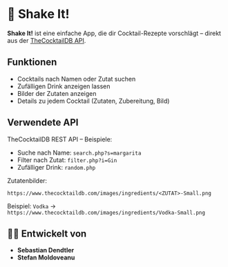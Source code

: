# 🍹 Shake It!

**Shake It!** ist eine einfache App, die dir Cocktail-Rezepte vorschlägt – direkt aus der [TheCocktailDB API](https://www.thecocktaildb.com/api.php).

## Funktionen

- Cocktails nach Namen oder Zutat suchen
- Zufälligen Drink anzeigen lassen
- Bilder der Zutaten anzeigen
- Details zu jedem Cocktail (Zutaten, Zubereitung, Bild)

## Verwendete API

TheCocktailDB REST API – Beispiele:

- Suche nach Name: `search.php?s=margarita`
- Filter nach Zutat: `filter.php?i=Gin`
- Zufälliger Drink: `random.php`

Zutatenbilder:
```
https://www.thecocktaildb.com/images/ingredients/<ZUTAT>-Small.png
```

Beispiel: `Vodka` →  
`https://www.thecocktaildb.com/images/ingredients/Vodka-Small.png`

## 👨‍💻 Entwickelt von

- **Sebastian Dendtler**
- **Stefan Moldoveanu**
